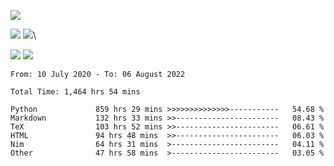 ![](http://github-profile-summary-cards.vercel.app/api/cards/profile-details?username=Danvace&theme=aura)


![](http://github-profile-summary-cards.vercel.app/api/cards/repos-per-language?username=Danvace&theme=aura)
![](http://github-profile-summary-cards.vercel.app/api/cards/most-commit-language?username=Danvace&theme=aura)\

![](http://github-profile-summary-cards.vercel.app/api/cards/stats?username=Danvace&theme=aura)
![](http://github-profile-summary-cards.vercel.app/api/cards/productive-time?username=Danvace&theme=aura&utcOffset=8)


<!--START_SECTION:waka-simple-->
```text
From: 10 July 2020 - To: 06 August 2022

Total Time: 1,464 hrs 54 mins

Python             859 hrs 29 mins >>>>>>>>>>>>>>-----------   54.68 %
Markdown           132 hrs 33 mins >>-----------------------   08.43 %
TeX                103 hrs 52 mins >>-----------------------   06.61 %
HTML               94 hrs 48 mins  >>-----------------------   06.03 %
Nim                64 hrs 31 mins  >------------------------   04.11 %
Other              47 hrs 58 mins  >------------------------   03.05 %
```

<!--END_SECTION:waka-simple-->
